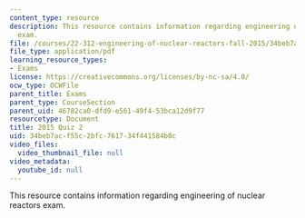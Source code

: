 ```yaml
---
content_type: resource
description: This resource contains information regarding engineering of nuclear reactors
  exam.
file: /courses/22-312-engineering-of-nuclear-reactors-fall-2015/34beb7acf55c2bfc761734f441584b0c_MIT22_312F15_quiz2_2015.pdf
file_type: application/pdf
learning_resource_types:
- Exams
license: https://creativecommons.org/licenses/by-nc-sa/4.0/
ocw_type: OCWFile
parent_title: Exams
parent_type: CourseSection
parent_uid: 46782ca0-dfd9-e561-49f4-53bca12d9f77
resourcetype: Document
title: 2015 Quiz 2
uid: 34beb7ac-f55c-2bfc-7617-34f441584b0c
video_files:
  video_thumbnail_file: null
video_metadata:
  youtube_id: null
---
```

This resource contains information regarding engineering of nuclear reactors exam.
